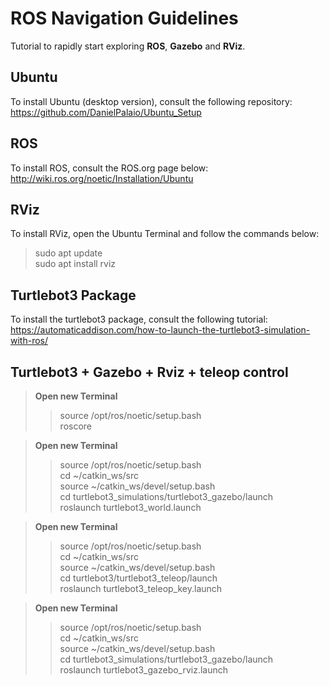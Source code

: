 # ROS Navigation Guidelines

Tutorial to rapidly start exploring **ROS**, **Gazebo** and **RViz**.  

## Ubuntu 

To install Ubuntu (desktop version), consult the following repository:  
https://github.com/DanielPalaio/Ubuntu_Setup  

## ROS

To install ROS, consult the ROS.org page below:  
http://wiki.ros.org/noetic/Installation/Ubuntu  

## RViz

To install RViz, open the Ubuntu Terminal and follow the commands below:  
> sudo apt update  
> sudo apt install rviz  

## Turtlebot3 Package  

To install the turtlebot3 package, consult the following tutorial:   
https://automaticaddison.com/how-to-launch-the-turtlebot3-simulation-with-ros/  

## Turtlebot3 + Gazebo + Rviz + teleop control

> **Open new Terminal**   
>> source /opt/ros/noetic/setup.bash  
>> roscore		

> **Open new Terminal**   
>> source /opt/ros/noetic/setup.bash  
>> cd ~/catkin_ws/src  
>> source ~/catkin_ws/devel/setup.bash  
>> cd turtlebot3_simulations/turtlebot3_gazebo/launch  
>> roslaunch turtlebot3_world.launch  

> **Open new Terminal**   
>> source /opt/ros/noetic/setup.bash  
>> cd ~/catkin_ws/src  
>> source ~/catkin_ws/devel/setup.bash  
>> cd turtlebot3/turtlebot3_teleop/launch  
>> roslaunch turtlebot3_teleop_key.launch  

> **Open new Terminal**   
>> source /opt/ros/noetic/setup.bash  
>> cd ~/catkin_ws/src  
>> source ~/catkin_ws/devel/setup.bash  
>> cd turtlebot3_simulations/turtlebot3_gazebo/launch  
>> roslaunch turtlebot3_gazebo_rviz.launch  



